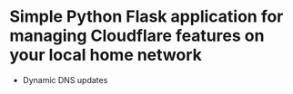 # Simple Python Flask application for managing Cloudflare features on your local home network

- Dynamic DNS updates
